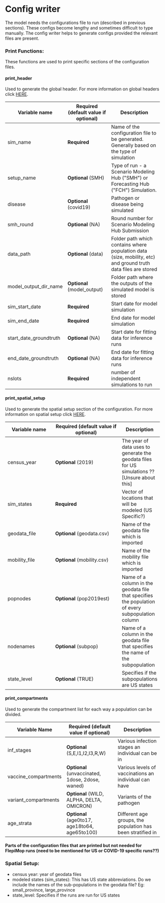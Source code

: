 # Config writer

The model needs the configurations file to run (described in previous sections). These configs become lengthy and sometimes difficult to type manually. The config writer helps to generate configs provided the relevant files are present.

### Print Functions:

These functions are used to print specific sections of the configuration files.

#### print\_header

Used to generate the global header. For more information on global headers click [HERE](../../gempyor/model-implementation/introduction-to-configuration-files.md#global-header).

<table><thead><tr><th width="172.33333333333331">Variable name</th><th>Required (default value if optional)</th><th>Description</th></tr></thead><tbody><tr><td>sim_name</td><td><strong>Required</strong></td><td>Name of the configuration file to be generated. Generally based on the type of simulation</td></tr><tr><td>setup_name</td><td><strong>Optional</strong> (SMH)</td><td>Type of run - a Scenario Modeling Hub ("SMH") or Forecasting Hub ("FCH") Simulation.</td></tr><tr><td>disease</td><td><strong>Optional</strong> (covid19)</td><td>Pathogen or disease being simulated</td></tr><tr><td>smh_round</td><td><strong>Optional</strong> (NA)</td><td>Round number for Scenario Modeling Hub Submission</td></tr><tr><td>data_path</td><td><strong>Optional</strong> (data)</td><td>Folder path which contains where population data (size, mobility, etc) and ground truth data files are stored</td></tr><tr><td>model_output_dir_name</td><td><strong>Optional</strong> (model_output)</td><td>Folder path where the outputs of the simulated model is stored</td></tr><tr><td>sim_start_date</td><td><strong>Required</strong></td><td>Start date for model simulation</td></tr><tr><td>sim_end_date</td><td><strong>Required</strong></td><td>End date for model simulation</td></tr><tr><td>start_date_groundtruth</td><td><strong>Optional</strong> (NA)</td><td>Start date for fitting data for inference runs</td></tr><tr><td>end_date_groundtruth</td><td><strong>Optional</strong> (NA)</td><td>End date for fitting data for inference runs</td></tr><tr><td>nslots</td><td><strong>Required</strong></td><td>number of independent simulations to run</td></tr></tbody></table>

#### print\_spatial\_setup

Used to generate the spatial setup section of the configuration. For more information on spatial setup click [HERE](../../gempyor/model-implementation/introduction-to-configuration-files.md#spatial\_setup-section).

<table><thead><tr><th width="173.33333333333331">Variable name</th><th width="272">Required (default value if optional)</th><th>Description</th></tr></thead><tbody><tr><td>census_year</td><td><strong>Optional</strong> (2019)</td><td>The year of data uses to generate the geodata files for US simulations ?? [Unsure about this]</td></tr><tr><td>sim_states</td><td><strong>Required</strong></td><td>Vector of locations that will be modeled (US Specific?)</td></tr><tr><td>geodata_file</td><td><strong>Optional</strong> (geodata.csv)</td><td>Name of the geodata file which is imported</td></tr><tr><td>mobility_file</td><td><strong>Optional</strong> (mobility.csv)</td><td>Name of the mobility file which is imported</td></tr><tr><td>popnodes</td><td><strong>Optional</strong> (pop2019est)</td><td>Name of a column in the geodata file that specifies the population of every subpopulation column</td></tr><tr><td>nodenames</td><td><strong>Optional</strong> (subpop)</td><td>Name of a column in the geodata file that specifies the name of the subpopulation</td></tr><tr><td>state_level</td><td><strong>Optional</strong> (TRUE)</td><td>Specifies if the subpopulations are US states</td></tr></tbody></table>

#### print\_compartments

Used to generate the compartment list for each way a population can be divided.

<table><thead><tr><th width="172.33333333333331">Variable Name</th><th>Required (default value if optional)</th><th>Description</th></tr></thead><tbody><tr><td>inf_stages</td><td><strong>Optional</strong> (S,E,I1,I2,I3,R,W)</td><td>Various infection stages an individual can be in</td></tr><tr><td>vaccine_compartments</td><td><strong>Optional</strong> (unvaccinated, 1dose, 2dose, waned)</td><td>Various levels of vaccinations an individual can have</td></tr><tr><td>variant_compartments</td><td><strong>Optional</strong> (WILD, ALPHA, DELTA, OMICRON)</td><td>Variants of the pathogen</td></tr><tr><td>age_strata</td><td><strong>Optional</strong> (age0to17, age18to64, age65to100)</td><td>Different age groups, the population has been stratified in</td></tr></tbody></table>

#### Parts of the configuration files that are printed but not needed for FlepiMop runs (need to be mentioned for US or COVID-19 specific runs??)

### Spatial Setup:

* census year: year of geodata files
* modeled states (sim\_states): This has US state abbreviations. Do we include the names of the sub-populations in the geodata file? Eg: small\_province, large\_province
* state\_level: Specifies if the runs are run for US states
